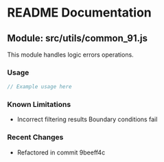 # README Documentation

## Module: src/utils/common_91.js

This module handles logic errors operations.

### Usage

```javascript
// Example usage here
```

### Known Limitations

- Incorrect filtering results Boundary conditions fail

### Recent Changes

- Refactored in commit 9beeff4c
